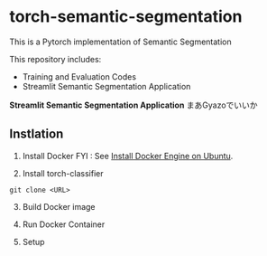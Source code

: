 # torch-semantic-segmentation

This is a Pytorch implementation of Semantic Segmentation
 
This repository includes:
* Training and Evaluation Codes
* Streamlit Semantic Segmentation Application

**Streamlit Semantic Segmentation Application**
<insert image>
まあGyazoでいいか

## Instlation
1. Install Docker 
 FYI : See [Install Docker Engine on Ubuntu](https://docs.docker.com/engine/install/ubuntu/). 

2. Install torch-classifier 
```
git clone <URL> 
```
 
3. Build Docker image 
 
4. Run Docker Container 
 
5. Setup 


